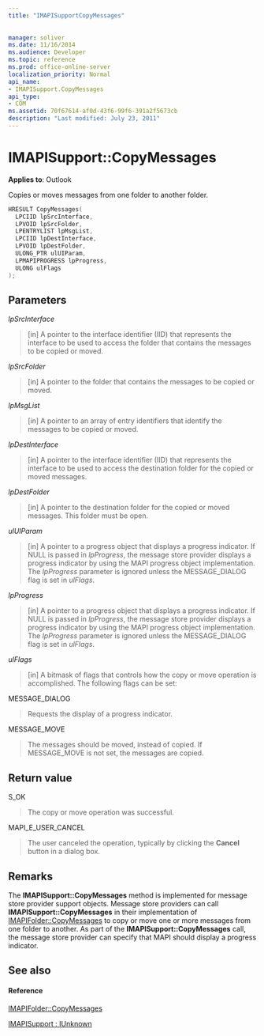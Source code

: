 ```yaml
---
title: "IMAPISupportCopyMessages"
 
 
manager: soliver
ms.date: 11/16/2014
ms.audience: Developer
ms.topic: reference
ms.prod: office-online-server
localization_priority: Normal
api_name:
- IMAPISupport.CopyMessages
api_type:
- COM
ms.assetid: 70f67614-af0d-43f6-99f6-391a2f5673cb
description: "Last modified: July 23, 2011"
---
```


# IMAPISupport::CopyMessages

  
  
**Applies to**: Outlook 
  
Copies or moves messages from one folder to another folder.
  
```cpp
HRESULT CopyMessages(
  LPCIID lpSrcInterface,
  LPVOID lpSrcFolder,
  LPENTRYLIST lpMsgList,
  LPCIID lpDestInterface,
  LPVOID lpDestFolder,
  ULONG_PTR ulUIParam,
  LPMAPIPROGRESS lpProgress,
  ULONG ulFlags
);
```

## Parameters

 _lpSrcInterface_
  
> [in] A pointer to the interface identifier (IID) that represents the interface to be used to access the folder that contains the messages to be copied or moved.
    
 _lpSrcFolder_
  
> [in] A pointer to the folder that contains the messages to be copied or moved.
    
 _lpMsgList_
  
> [in] A pointer to an array of entry identifiers that identify the messages to be copied or moved. 
    
 _lpDestInterface_
  
> [in] A pointer to the interface identifier (IID) that represents the interface to be used to access the destination folder for the copied or moved messages.
    
 _lpDestFolder_
  
> [in] A pointer to the destination folder for the copied or moved messages. This folder must be open.
    
 _ulUIParam_
  
> [in] A pointer to a progress object that displays a progress indicator. If NULL is passed in  _lpProgress_, the message store provider displays a progress indicator by using the MAPI progress object implementation. The  _lpProgress_ parameter is ignored unless the MESSAGE_DIALOG flag is set in  _ulFlags_.
    
 _lpProgress_
  
> [in] A pointer to a progress object that displays a progress indicator. If NULL is passed in  _lpProgress_, the message store provider displays a progress indicator by using the MAPI progress object implementation. The  _lpProgress_ parameter is ignored unless the MESSAGE_DIALOG flag is set in  _ulFlags_.
    
 _ulFlags_
  
> [in] A bitmask of flags that controls how the copy or move operation is accomplished. The following flags can be set:
    
MESSAGE_DIALOG 
  
> Requests the display of a progress indicator.
    
MESSAGE_MOVE 
  
> The messages should be moved, instead of copied. If MESSAGE_MOVE is not set, the messages are copied.
    
## Return value

S_OK 
  
> The copy or move operation was successful.
    
MAPI_E_USER_CANCEL 
  
> The user canceled the operation, typically by clicking the **Cancel** button in a dialog box. 
    
## Remarks

The **IMAPISupport::CopyMessages** method is implemented for message store provider support objects. Message store providers can call **IMAPISupport::CopyMessages** in their implementation of [IMAPIFolder::CopyMessages](imapifolder-copymessages.md) to copy or move one or more messages from one folder to another. As part of the **IMAPISupport::CopyMessages** call, the message store provider can specify that MAPI should display a progress indicator. 
  
## See also

#### Reference

[IMAPIFolder::CopyMessages](imapifolder-copymessages.md)
  
[IMAPISupport : IUnknown](imapisupportiunknown.md)


